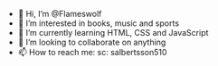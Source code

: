 - 👋 Hi, I’m @Flameswolf
- 👀 I’m interested in books, music and sports
- 🌱 I’m currently learning HTML, CSS and JavaScript
- 💞️ I’m looking to collaborate on anything
- 📫 How to reach me: sc: salbertsson510

<!---
Flameswolf/Flameswolf is a ✨ special ✨ repository because its `README.md` (this file) appears on your GitHub profile.
You can click the Preview link to take a look at your changes.
--->
